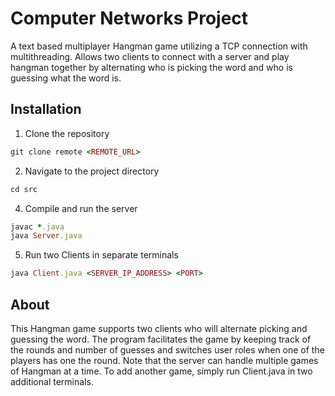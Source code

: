 # Computer Networks Project
A text based multiplayer Hangman game utilizing a TCP connection with multithreading. Allows two clients to connect with a server and play hangman together by alternating who is picking the word and who is guessing what the word is. 

## Installation
1. Clone the repository
```rb
git clone remote <REMOTE_URL>
```
2. Navigate to the project directory
```rb
cd src
```
4. Compile and run the server
```rb
javac *.java
java Server.java
```
5. Run two Clients in separate terminals
```rb
java Client.java <SERVER_IP_ADDRESS> <PORT>
```
## About
This Hangman game supports two clients who will alternate picking and guessing the word. The program facilitates the game by keeping track of the rounds and number of guesses and switches user roles when one of the players has one the round. Note that the server can handle multiple games of Hangman at a time. To add another game, simply run Client.java in two additional terminals.
